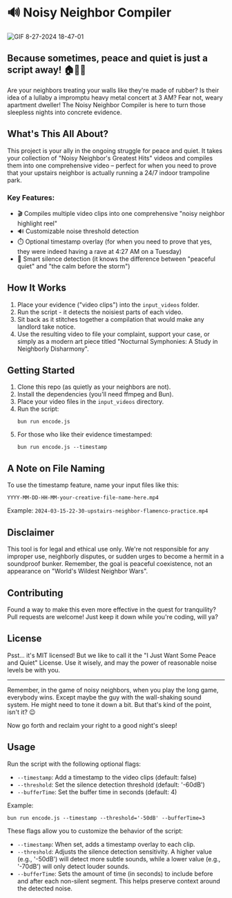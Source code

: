 # 🔊 Noisy Neighbor Compiler

![GIF 8-27-2024 18-47-01](https://github.com/user-attachments/assets/0d0d55af-0297-4c27-b9b5-b5cdeea66c41)


## Because sometimes, peace and quiet is just a script away! 🏠👨‍⚖️

Are your neighbors treating your walls like they're made of rubber? Is their idea of a lullaby a impromptu heavy metal concert at 3 AM? Fear not, weary apartment dweller! The Noisy Neighbor Compiler is here to turn those sleepless nights into concrete evidence.

## What's This All About?

This project is your ally in the ongoing struggle for peace and quiet. It takes your collection of "Noisy Neighbor's Greatest Hits" videos and compiles them into one comprehensive video – perfect for when you need to prove that your upstairs neighbor is actually running a 24/7 indoor trampoline park.

### Key Features:

- 🎬 Compiles multiple video clips into one comprehensive "noisy neighbor highlight reel"
- 🔊 Customizable noise threshold detection
- ⏱️ Optional timestamp overlay (for when you need to prove that yes, they were indeed having a rave at 4:27 AM on a Tuesday)
- 🧠 Smart silence detection (it knows the difference between "peaceful quiet" and "the calm before the storm")

## How It Works

1. Place your evidence ("video clips") into the `input_videos` folder.
2. Run the script - it detects the noisiest parts of each video.
3. Sit back as it stitches together a compilation that would make any landlord take notice.
4. Use the resulting video to file your complaint, support your case, or simply as a modern art piece titled "Nocturnal Symphonies: A Study in Neighborly Disharmony".

## Getting Started

1. Clone this repo (as quietly as your neighbors are not).
2. Install the dependencies (you'll need ffmpeg and Bun).
3. Place your video files in the `input_videos` directory.
4. Run the script:
   ```
   bun run encode.js
   ```
5. For those who like their evidence timestamped:
   ```
   bun run encode.js --timestamp
   ```

## A Note on File Naming

To use the timestamp feature, name your input files like this:
```
YYYY-MM-DD-HH-MM-your-creative-file-name-here.mp4
```
Example: `2024-03-15-22-30-upstairs-neighbor-flamenco-practice.mp4`

## Disclaimer

This tool is for legal and ethical use only. We're not responsible for any improper use, neighborly disputes, or sudden urges to become a hermit in a soundproof bunker. Remember, the goal is peaceful coexistence, not an appearance on "World's Wildest Neighbor Wars".

## Contributing

Found a way to make this even more effective in the quest for tranquility? Pull requests are welcome! Just keep it down while you're coding, will ya?

## License

Psst... it's MIT licensed! But we like to call it the "I Just Want Some Peace and Quiet" License. Use it wisely, and may the power of reasonable noise levels be with you.

---

Remember, in the game of noisy neighbors, when you play the long game, everybody wins. Except maybe the guy with the wall-shaking sound system. He might need to tone it down a bit. But that's kind of the point, isn't it? 😉

Now go forth and reclaim your right to a good night's sleep!

## Usage

Run the script with the following optional flags:

- `--timestamp`: Add a timestamp to the video clips (default: false)
- `--threshold`: Set the silence detection threshold (default: '-60dB')
- `--bufferTime`: Set the buffer time in seconds (default: 4)

Example:
```
bun run encode.js --timestamp --threshold='-50dB' --bufferTime=3
```
These flags allow you to customize the behavior of the script:

- `--timestamp`: When set, adds a timestamp overlay to each clip.
- `--threshold`: Adjusts the silence detection sensitivity. A higher value (e.g., '-50dB') will detect more subtle sounds, while a lower value (e.g., '-70dB') will only detect louder sounds.
- `--bufferTime`: Sets the amount of time (in seconds) to include before and after each non-silent segment. This helps preserve context around the detected noise.
